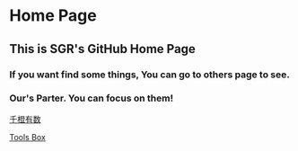 # Home Page
## This is SGR's GitHub Home Page
### If you want find some things, You can go to others page to see.

### Our's Parter. You can focus on them!

[千橙有数](https://www.imagehub.cc/image/%7B69DEFC0E-DE83-47A7-130F-5501BC7EE2C4%7D.rlAADI)

[Tools Box](https://github.com/sgrtech/toolsbox.io)
